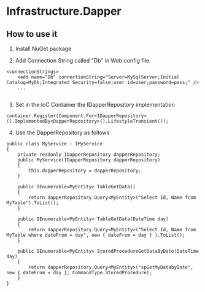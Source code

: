 Infrastructure.Dapper
===================

How to use it
----------------

1) Install NuGet package

2) Add Connection String called "Db" in Web.config file.

```
<connectionStrings>
    <add name="Db" connectionString="Server=MySqlServer;Initial Catalog=MyDb;Integrated Security=false;user id=user;password=pass;" />
    ...
  
```
3) Set in the IoC Container the IDapperRepository implementation
```
container.Register(Component.For<IDapperRepository>().ImplementedBy<DapperRepository>().LifestyleTransient());
```
4) Use the DapperRepository as follows

```
public class MyService : IMyService
{
    private readonly IDapperRepository dapperRepository;
    public MyService(IDapperRepository dapperRepository)
    {
        this.dapperRepository = dapperRepository;
    }

    public IEnumerable<MyEntity> TableGetData()
    {
        return dapperRepository.Query<MyEntity>("Select Id, Name from MyTable").ToList();
    }
    
    public IEnumerable<MyEntity> TableGetData(DateTime day)
    {
        return dapperRepository.Query<MyEntity>("Select Id, Name from MyTable where dateFrom = day", new { dateFrom = day } ).ToList();
    }
    
    public IEnumerable<MyEntity> StoredProcedureGetDataByDate(DateTime day)
    {
        return dapperRepository.Query<MyEntity>("spGetMyDatabyDate", new { dateFrom = day }, CommandType.StoredProcedure);
    }
}
```
